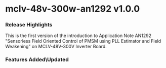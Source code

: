 # mclv-48v-300w-an1292 v1.0.0
### Release Highlights
This is the first version of the introduction to Application Note AN1292 "Sensorless Field Oriented Control of PMSM using PLL Estimator and Field Weakening" on MCLV-48V-300V Inverter Board.


### Features Added\Updated



